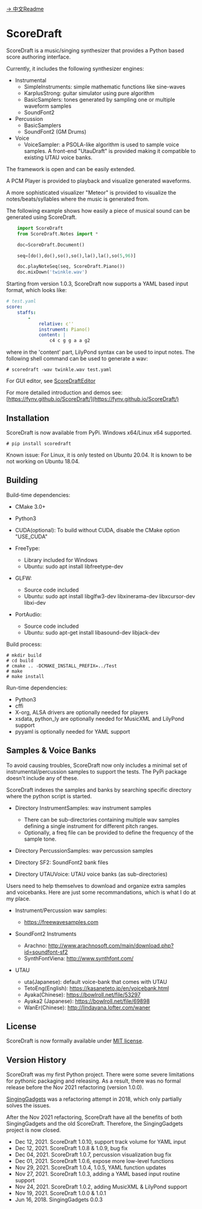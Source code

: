 [-> 中文Readme](README_cn.md)

# ScoreDraft

ScoreDraft is a music/singing synthesizer that provides a Python based 
score authoring interface. 

Currently, it includes the following synthesizer engines:

* Instrumental
  - SimpleInstruments: simple mathematic functions like sine-waves
  - KarplusStrong: guitar simulator using pure algorithm
  - BasicSamplers: tones generated by sampling one or multiple waveform samples
  - SoundFont2
* Percussion
  - BasicSamplers
  - SoundFont2 (GM Drums)
* Voice
  - VoiceSampler: a PSOLA-like algorithm is used to sample voice samples. A front-end "UtauDraft" is provided making it compatible to existing UTAU voice banks.

The framework is open and can be easily extended.

A PCM Player is provided to playback and visualize generated waveforms.

A more sophisticated visualizer "Meteor" is provided to visualize the notes/beats/syllables where the music is generated from.

The following example shows how easily a piece of musical sound can be generated using ScoreDraft.

```Python
    import ScoreDraft
    from ScoreDraft.Notes import *

    doc=ScoreDraft.Document()

    seq=[do(),do(),so(),so(),la(),la(),so(5,96)]

    doc.playNoteSeq(seq, ScoreDraft.Piano())
    doc.mixDown('twinkle.wav')
```

Starting from version 1.0.3, ScoreDraft now supports a YAML based input format, which looks like:

```yaml
# test.yaml
score:
    staffs:
        -
            relative: c''
            instrument: Piano()
            content: |
                c4 c g g a a g2
```

where in the 'content' part, LilyPond syntax can be used to input notes. The following shell command can be used to generate a wav:

```
# scoredraft -wav twinkle.wav test.yaml
```
For GUI editor, see [ScoreDraftEditor](https://github.com/fynv/ScoreDraftEditor)

For more detailed introduction and demos see: [https://fynv.github.io/ScoreDraft/](https://fynv.github.io/ScoreDraft/)

## Installation

ScoreDraft is now available from PyPi. Windows x64/Linux x64 supported.

```
# pip install scoredraft
```

Known issue: For Linux, it is only tested on Ubuntu 20.04. It is known to be not working on Ubuntu 18.04.

## Building

Build-time dependencies:

* CMake 3.0+

* Python3

* CUDA(optional): To build without CUDA, disable the CMake option "USE_CUDA"

* FreeType: 
  
  - Library included for Windows
  - Ubuntu: sudo apt install libfreetype-dev

* GLFW: 
  
  - Source code included
  - Ubuntu: sudo apt install libglfw3-dev libxinerama-dev libxcursor-dev libxi-dev

* PortAudio:
  
  - Source code included
  - Ubuntu: sudo apt-get install libasound-dev libjack-dev

Build process:

```
# mkdir build
# cd build
# cmake .. -DCMAKE_INSTALL_PREFIX=../Test
# make
# make install
```

Run-time dependencies:

* Python3 
* cffi
* X-org, ALSA drivers are optionally needed for players
* xsdata, python_ly are optionally needed for MusicXML and LilyPond support
* pyyaml is optionally needed for YAML support

## Samples & Voice Banks

To avoid causing troubles, ScoreDraft now only includes a minimal set of instrumental/percussion samples to support the tests. The PyPi package doesn't include any of these.

ScoreDraft indexes the samples and banks by searching specific directory where the python script is started.

* Directory InstrumentSamples: wav instrument samples
  
  - There can be sub-directories containing multiple wav samples defining a single instrument for different pitch ranges.
  - Optionally, a freq file can be provided to define the frequency of the sample tone.

* Directory PercussionSamples: wav percussion samples

* Directory SF2: SoundFont2 bank files

* Directory UTAUVoice: UTAU voice banks (as sub-directories)

Users need to help themselves to download and organize extra samples and voicebanks. Here are just some recommandations, which is what I do at my place.

* Instrument/Percussion wav samples:
  
  - https://freewavesamples.com

* SoundFont2 Instruments
  
  - Arachno: http://www.arachnosoft.com/main/download.php?id=soundfont-sf2
  - SynthFontViena: http://www.synthfont.com/

* UTAU
  
  - uta(Japanese): default voice-bank that comes with UTAU
  - TetoEng(English): https://kasaneteto.jp/en/voicebank.html
  - Ayaka(Chinese): https://bowlroll.net/file/53297
  - Ayaka2 (Japanese): https://bowlroll.net/file/69898
  - WanEr(Chinese): http://lindayana.lofter.com/waner

## License

ScoreDraft is now formally available under [MIT license](https://choosealicense.com/licenses/mit/).

## Version History

ScoreDraft was my first Python project. There were some severe limitations for pythonic packaging and releasing.
As a result, there was no formal release before the Nov 2021 refactoring (version 1.0.0).

[SingingGadgets](https://pypi.org/project/singinggadgets/) was a refactoring attempt in 2018, 
which only partially solves the issues. 

After the Nov 2021 refactoring, ScoreDraft have all the benefits of both SingingGadgets and the old ScoreDraft.
Therefore, the SingingGadgets project is now closed.

* Dec 12, 2021. ScoreDraft 1.0.10, support track volume for YAML input
* Dec 12, 2021. ScoreDraft 1.0.8 & 1.0.9, bug fix
* Dec 04, 2021. ScoreDraft 1.0.7, percussion visualization bug fix
* Dec 01, 2021. ScoreDraft 1.0.6, expose more low-level functions
* Nov 29, 2021. ScoreDraft 1.0.4, 1.0.5, YAML function updates
* Nov 27, 2021. ScoreDraft 1.0.3, adding a YAML based input routine support
* Nov 24, 2021. ScoreDraft 1.0.2, adding MusicXML & LilyPond support
* Nov 19, 2021. ScoreDraft 1.0.0 & 1.0.1
* Jun 16, 2018. SingingGadgets 0.0.3
